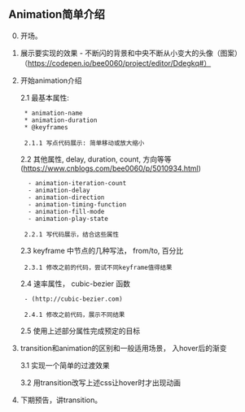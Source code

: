 ## Animation简单介绍

0. 开场。
1. 展示要实现的效果 - 不断闪的背景和中央不断从小变大的头像（图案）
    （https://codepen.io/bee0060/project/editor/Ddegkq#）
    
2. 开始animation介绍

    2.1 最基本属性:
    
        * animation-name
        * animation-duration
        * @keyframes
        
        2.1.1 写点代码展示: 简单移动或放大缩小
        
    2.2 其他属性, delay, duration, count, 方向等等
        (https://www.cnblogs.com/bee0060/p/5010934.html)
        
         - animation-iteration-count
         - animation-delay
         - animation-direction
         - animation-timing-function
         - animation-fill-mode
         - animation-play-state
         
        2.2.1 写代码展示，结合这些属性
        
    2.3 keyframe 中节点的几种写法， from/to, 百分比
    
        2.3.1 修改之前的代码，尝试不同keyframe值得结果
        
    2.4 速率属性， cubic-bezier 函数
    
        - (http://cubic-bezier.com)
        
        2.4.1 修改之前代码，展示不同结果
        
    2.5 使用上述部分属性完成预定的目标
    
3. transition和animation的区别和一般适用场景， 入hover后的渐变

    3.1 实现一个简单的过渡效果
    
    3.2 用transition改写上述css让hover时才出现动画
    
4. 下期预告，讲transition。



        
